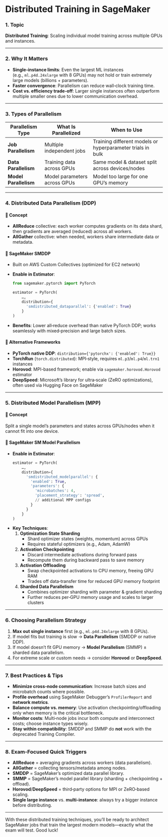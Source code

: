# Distributed Training in SageMaker

### 1. Topic

**Distributed Training**: Scaling individual model training across multiple GPUs and instances.

---

### 2. Why It Matters

- **Single‑instance limits**: Even the largest ML instances (e.g., `ml.p4d.24xlarge` with 8 GPUs) may not hold or train extremely large models (billions + parameters).
- **Faster convergence**: Parallelism can reduce wall‑clock training time.
- **Cost vs. efficiency trade‑off**: Larger single instances often outperform multiple smaller ones due to lower communication overhead.

---

### 3. Types of Parallelism

| Parallelism Type      | What Is Parallelized         | When to Use                                                |
| --------------------- | ---------------------------- | ---------------------------------------------------------- |
| **Job Parallelism**   | Multiple independent jobs    | Training different models or hyperparameter trials in bulk |
| **Data Parallelism**  | Training data across GPUs    | Same model & dataset split across devices/nodes            |
| **Model Parallelism** | Model parameters across GPUs | Model too large for one GPU’s memory                       |

---

### 4. Distributed Data Parallelism (DDP)

#### 🔹 Concept

- **AllReduce** collective: each worker computes gradients on its data shard, then gradients are averaged (reduced) across all workers.
- **AllGather** collective: when needed, workers share intermediate data or metadata.

#### 🔹 SageMaker SMDDP

- Built on AWS Custom Collectives (optimized for EC2 network)
- **Enable in Estimator**:

  ```python
  from sagemaker.pytorch import PyTorch

  estimator = PyTorch(
      …,
      distribution={
        'smdistributed_dataparallel': {'enabled': True}
      }
  )
  ```

- **Benefits**: Lower all‑reduce overhead than native PyTorch DDP; works seamlessly with mixed‑precision and large batch sizes.

#### 🔹 Alternative Frameworks

- **PyTorch native DDP**: `distribution={'pytorchx': {'enabled': True}}`
- **TorchRun** (`torch.distributed`): MPI‑style, requires `ml.p3`/`ml.p4`/`ml.trn1` instances
- **Horovod**: MPI-based framework; enable via `sagemaker.horovod.Horovod` estimator
- **DeepSpeed**: Microsoft’s library for ultra‑scale (ZeRO optimizations), often used via Hugging Face on SageMaker

---

### 5. Distributed Model Parallelism (MPP)

#### 🔹 Concept

Split a single model’s parameters and states across GPUs/nodes when it cannot fit into one device.

#### 🔹 SageMaker SM Model Parallelism

- **Enable in Estimator**:
  ```python
  estimator = PyTorch(
      …,
      distribution={
        'smdistributed_modelparallel': {
          'enabled': True,
          'parameters': {
            'microbatches': 4,
            'placement_strategy': 'spread',
            // additional MPP configs
          }
        }
      }
  )
  ```
- **Key Techniques**:
  1. **Optimization State Sharding**
     - Shard optimizer states (weights, momentum) across GPUs
     - Requires stateful optimizers (e.g., Adam, AdamW)
  2. **Activation Checkpointing**
     - Discard intermediate activations during forward pass
     - Recompute them during backward pass to save memory
  3. **Activation Offloading**
     - Swap checkpointed activations to CPU memory, freeing GPU RAM
     - Trades off data‑transfer time for reduced GPU memory footprint
  4. **Sharded Data Parallelism**
     - Combines optimizer sharding with parameter & gradient sharding
     - Further reduces per‑GPU memory usage and scales to larger clusters

---

### 6. Choosing Parallelism Strategy

1. **Max out single instance** first (e.g., `ml.p4d.24xlarge` with 8 GPUs).
2. If model fits but training is slow → **Data Parallelism** (SMDDP or native DDP).
3. If model doesn’t fit GPU memory → **Model Parallelism** (SMMP) ± sharded data parallelism.
4. For extreme scale or custom needs → consider **Horovod** or **DeepSpeed**.

---

### 7. Best Practices & Tips

- **Minimize cross‑node communication**: Increase batch sizes and microbatch counts where possible.
- **Profile overhead** using SageMaker Debugger’s `ProfilerReport` and **network metrics**.
- **Balance compute vs. memory**: Use activation checkpointing/offloading only when memory is the critical bottleneck.
- **Monitor costs**: Multi‑node jobs incur both compute and interconnect costs; choose instance types wisely.
- **Stay within compatibility**: SMDDP and SMMP do **not** work with the deprecated Training Compiler.

---

### 8. Exam‑Focused Quick Triggers

- **AllReduce** = averaging gradients across workers (data parallelism).
- **AllGather** = collecting tensors/metadata among nodes.
- **SMDDP** = SageMaker’s optimized data parallel library.
- **SMMP** = SageMaker’s model parallel library (sharding + checkpointing + offload).
- **Horovod**/**DeepSpeed** = third‑party options for MPI or ZeRO‑based scaling.
- **Single large instance** vs. **multi‑instance**: always try a bigger instance before distributing.

---

With these distributed training techniques, you’ll be ready to architect SageMaker jobs that train the largest modern models—exactly what the exam will test. Good luck!
